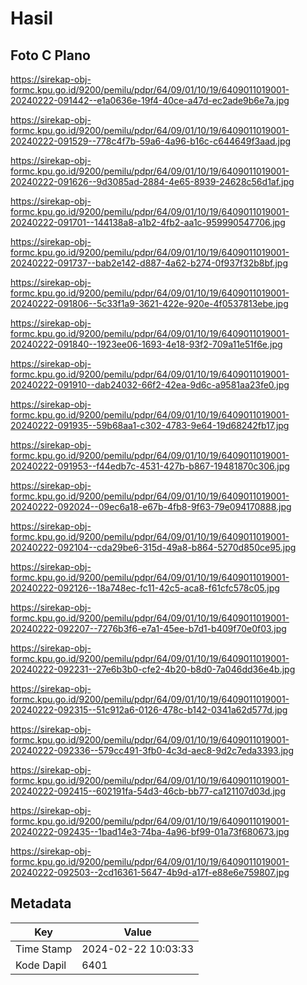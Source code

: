 # Hasil

## Foto C Plano

https://sirekap-obj-formc.kpu.go.id/9200/pemilu/pdpr/64/09/01/10/19/6409011019001-20240222-091442--e1a0636e-19f4-40ce-a47d-ec2ade9b6e7a.jpg

https://sirekap-obj-formc.kpu.go.id/9200/pemilu/pdpr/64/09/01/10/19/6409011019001-20240222-091529--778c4f7b-59a6-4a96-b16c-c644649f3aad.jpg

https://sirekap-obj-formc.kpu.go.id/9200/pemilu/pdpr/64/09/01/10/19/6409011019001-20240222-091626--9d3085ad-2884-4e65-8939-24628c56d1af.jpg

https://sirekap-obj-formc.kpu.go.id/9200/pemilu/pdpr/64/09/01/10/19/6409011019001-20240222-091701--144138a8-a1b2-4fb2-aa1c-959990547706.jpg

https://sirekap-obj-formc.kpu.go.id/9200/pemilu/pdpr/64/09/01/10/19/6409011019001-20240222-091737--bab2e142-d887-4a62-b274-0f937f32b8bf.jpg

https://sirekap-obj-formc.kpu.go.id/9200/pemilu/pdpr/64/09/01/10/19/6409011019001-20240222-091806--5c33f1a9-3621-422e-920e-4f0537813ebe.jpg

https://sirekap-obj-formc.kpu.go.id/9200/pemilu/pdpr/64/09/01/10/19/6409011019001-20240222-091840--1923ee06-1693-4e18-93f2-709a11e51f6e.jpg

https://sirekap-obj-formc.kpu.go.id/9200/pemilu/pdpr/64/09/01/10/19/6409011019001-20240222-091910--dab24032-66f2-42ea-9d6c-a9581aa23fe0.jpg

https://sirekap-obj-formc.kpu.go.id/9200/pemilu/pdpr/64/09/01/10/19/6409011019001-20240222-091935--59b68aa1-c302-4783-9e64-19d68242fb17.jpg

https://sirekap-obj-formc.kpu.go.id/9200/pemilu/pdpr/64/09/01/10/19/6409011019001-20240222-091953--f44edb7c-4531-427b-b867-19481870c306.jpg

https://sirekap-obj-formc.kpu.go.id/9200/pemilu/pdpr/64/09/01/10/19/6409011019001-20240222-092024--09ec6a18-e67b-4fb8-9f63-79e094170888.jpg

https://sirekap-obj-formc.kpu.go.id/9200/pemilu/pdpr/64/09/01/10/19/6409011019001-20240222-092104--cda29be6-315d-49a8-b864-5270d850ce95.jpg

https://sirekap-obj-formc.kpu.go.id/9200/pemilu/pdpr/64/09/01/10/19/6409011019001-20240222-092126--18a748ec-fc11-42c5-aca8-f61cfc578c05.jpg

https://sirekap-obj-formc.kpu.go.id/9200/pemilu/pdpr/64/09/01/10/19/6409011019001-20240222-092207--7276b3f6-e7a1-45ee-b7d1-b409f70e0f03.jpg

https://sirekap-obj-formc.kpu.go.id/9200/pemilu/pdpr/64/09/01/10/19/6409011019001-20240222-092231--27e6b3b0-cfe2-4b20-b8d0-7a046dd36e4b.jpg

https://sirekap-obj-formc.kpu.go.id/9200/pemilu/pdpr/64/09/01/10/19/6409011019001-20240222-092315--51c912a6-0126-478c-b142-0341a62d577d.jpg

https://sirekap-obj-formc.kpu.go.id/9200/pemilu/pdpr/64/09/01/10/19/6409011019001-20240222-092336--579cc491-3fb0-4c3d-aec8-9d2c7eda3393.jpg

https://sirekap-obj-formc.kpu.go.id/9200/pemilu/pdpr/64/09/01/10/19/6409011019001-20240222-092415--602191fa-54d3-46cb-bb77-ca121107d03d.jpg

https://sirekap-obj-formc.kpu.go.id/9200/pemilu/pdpr/64/09/01/10/19/6409011019001-20240222-092435--1bad14e3-74ba-4a96-bf99-01a73f680673.jpg

https://sirekap-obj-formc.kpu.go.id/9200/pemilu/pdpr/64/09/01/10/19/6409011019001-20240222-092503--2cd16361-5647-4b9d-a17f-e88e6e759807.jpg


## Metadata

| Key        | Value               |
| ---------- | ------------------- |
| Time Stamp | 2024-02-22 10:03:33 |
| Kode Dapil | 6401                |



